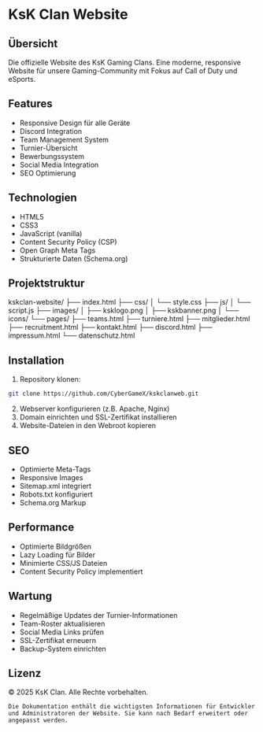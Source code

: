 # KsK Clan Website

## Übersicht
Die offizielle Website des KsK Gaming Clans. Eine moderne, responsive Website für unsere Gaming-Community mit Fokus auf Call of Duty und eSports.

## Features
- Responsive Design für alle Geräte
- Discord Integration
- Team Management System
- Turnier-Übersicht
- Bewerbungssystem
- Social Media Integration
- SEO Optimierung

## Technologien
- HTML5
- CSS3 
- JavaScript (vanilla)
- Content Security Policy (CSP)
- Open Graph Meta Tags
- Strukturierte Daten (Schema.org)

## Projektstruktur

kskclan-website/
├── index.html
├── css/
│   └── style.css
├── js/
│   └── script.js 
├── images/
│   ├── ksklogo.png
│   ├── kskbanner.png
│   └── icons/
└── pages/
    ├── teams.html
    ├── turniere.html
    ├── mitglieder.html
    ├── recruitment.html
    ├── kontakt.html
    ├── discord.html
    ├── impressum.html
    └── datenschutz.html


## Installation
1. Repository klonen:
```bash
git clone https://github.com/CyberGameX/kskclanweb.git
```
2. Webserver konfigurieren (z.B. Apache, Nginx)
3. Domain einrichten und SSL-Zertifikat installieren
4. Website-Dateien in den Webroot kopieren

## SEO
- Optimierte Meta-Tags
- Responsive Images
- Sitemap.xml integriert
- Robots.txt konfiguriert
- Schema.org Markup

## Performance
- Optimierte Bildgrößen
- Lazy Loading für Bilder
- Minimierte CSS/JS Dateien
- Content Security Policy implementiert

## Wartung
- Regelmäßige Updates der Turnier-Informationen
- Team-Roster aktualisieren
- Social Media Links prüfen
- SSL-Zertifikat erneuern
- Backup-System einrichten

## Lizenz
© 2025 KsK Clan. Alle Rechte vorbehalten.


```
Die Dokumentation enthält die wichtigsten Informationen für Entwickler und Administratoren der Website. Sie kann nach Bedarf erweitert oder angepasst werden.
```
